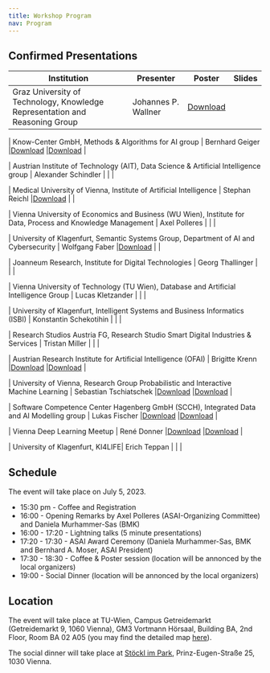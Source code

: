 ```yaml
---
title: Workshop Program
nav: Program
---
```


## Confirmed Presentations

| Institution | Presenter | Poster | Slides |
| ----------- | --------- | ------ | ------ |
| Graz University of Technology, Knowledge Representation and Reasoning Group | Johannes P. Wallner | [Download](/files/1_JohannesWallner_slides.pdf)| |

| Know-Center GmbH, Methods & Algorithms for AI group | Bernhard Geiger |[Download](/files/2_BernhardGeiger_slides.pdf) |[Download](/files/2_BernhardGeiger_slides.pdf) |

| Austrian Institute of Technology (AIT), Data Science & Artificial Intelligence group | Alexander Schindler | | |

| Medical University of Vienna, Institute of Artificial Intelligence | Stephan Reichl |[Download](/files/4_StephanReichl_slides.pdf) | |

| Vienna University of Economics and Business (WU Wien), Institute for Data, Process and Knowledge Management | Axel Polleres | | |

| University of Klagenfurt, Semantic Systems Group, Department of AI and Cybersecurity | Wolfgang Faber |[Download](/files/6_WolfgangFaber_slides.pdf) | |

| Joanneum Research, Institute for Digital Technologies | Georg Thallinger | | |

| Vienna University of Technology (TU Wien), Database and Artificial Intelligence Group | Lucas Kletzander | | |

| University of Klagenfurt, Intelligent Systems and Business Informatics (ISBI) | Konstantin Schekotihin | | |

| Research Studios Austria FG, Research Studio Smart Digital Industries & Services | Tristan Miller | | |

| Austrian Research Institute for Artificial Intelligence (OFAI) | Brigitte	Krenn |[Download](/files/11_BrigitteKrenn_slides.pdf) |[Download](/files/11_BrigitteKrenn_poster.pdf) |

| University of Vienna, Research Group Probabilistic and Interactive Machine Learning | Sebastian Tschiatschek |[Download](/files/12_SebastianTschiatschek_slides.pdf) |[Download](/files/12_SebastianTschiatschek_poster.pdf) |

| Software Competence Center Hagenberg GmbH (SCCH), Integrated Data and AI Modelling group | Lukas Fischer |[Download](/files/13_LukasFischer_Slides.pdf) |[Download](/files/13_LukasFischer_poster.pdf) |

| Vienna Deep Learning Meetup | René Donner |[Download](/files/14_ReneDonner_slides.pdf) |[Download](/files/14_ReneDonner_poster.pdf) |

| University of Klagenfurt, KI4LIFE| Erich Teppan | | |



## Schedule

The event will take place on July 5, 2023.

- 15:30 pm - Coffee and Registration
- 16:00 - Opening Remarks by Axel Polleres (ASAI-Organizing Committee) and Daniela Murhammer-Sas (BMK)
- 16:00 - 17:20 - Lightning talks (5 minute presentations)
- 17:20 - 17:30 - ASAI Award Ceremony (Daniela Murhammer-Sas, BMK and Bernhard A. Moser, ASAI President) 
- 17:30 - 18:30 - Coffee & Poster session (location will be annonced by the local organizers)
- 19:00 - Social Dinner (location will be annonced by the local organizers)

## Location

The event will take place at TU-Wien, Campus Getreidemarkt (Getreidemarkt 9, 1060 Vienna), GM3 Vortmann Hörsaal, Building BA, 2nd Floor, Room BA 02 A05 (you may find the detailed map [here](https://tuw-maps.tuwien.ac.at/?q=BA02A05)). 

The social dinner will take place at [Stöckl im Park](https://www.stoecklimpark.at/), Prinz-Eugen-Straße 25, 1030 Vienna.
